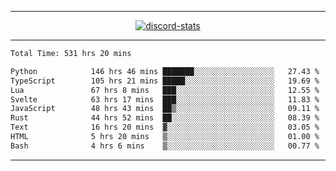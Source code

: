 <a href="https://www.github.com/ripavoid" target="_blank" rel="noreferrer">

-------

<div align='center'>
    <a href='https://discordapp.com/users/825178146797518881'>
        <img align='center' alt='discord-stats' src='https://api.discord-status.me/825178146797518881?nitro&boost=4&gradient=%231e0b1a%2C%23000000%2C%23000000%2C%23160316'></img>
    </a>
</div>

-------

<!--START_SECTION:waka-->

```txt
Total Time: 531 hrs 20 mins

Python            146 hrs 46 mins ███████░░░░░░░░░░░░░░░░░░   27.43 %
TypeScript        105 hrs 21 mins █████░░░░░░░░░░░░░░░░░░░░   19.69 %
Lua               67 hrs 8 mins   ███░░░░░░░░░░░░░░░░░░░░░░   12.55 %
Svelte            63 hrs 17 mins  ███░░░░░░░░░░░░░░░░░░░░░░   11.83 %
JavaScript        48 hrs 43 mins  ██▒░░░░░░░░░░░░░░░░░░░░░░   09.11 %
Rust              44 hrs 52 mins  ██░░░░░░░░░░░░░░░░░░░░░░░   08.39 %
Text              16 hrs 20 mins  ▓░░░░░░░░░░░░░░░░░░░░░░░░   03.05 %
HTML              5 hrs 20 mins   ▒░░░░░░░░░░░░░░░░░░░░░░░░   01.00 %
Bash              4 hrs 6 mins    ▒░░░░░░░░░░░░░░░░░░░░░░░░   00.77 %
```

<!--END_SECTION:waka-->

-------
